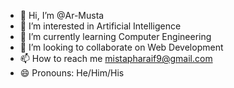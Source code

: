 - 👋 Hi, I’m @Ar-Musta
- 👀 I’m interested in Artificial Intelligence
- 🌱 I’m currently learning Computer Engineering
- 💞️ I’m looking to collaborate on Web Development
- 📫 How to reach me mistapharaif9@gmail.com
- 😄 Pronouns: He/Him/His

<!---
Ar-Musta/Ar-Musta is a ✨ special ✨ repository because its `README.md` (this file) appears on your GitHub profile.
You can click the Preview link to take a look at your changes.
--->
